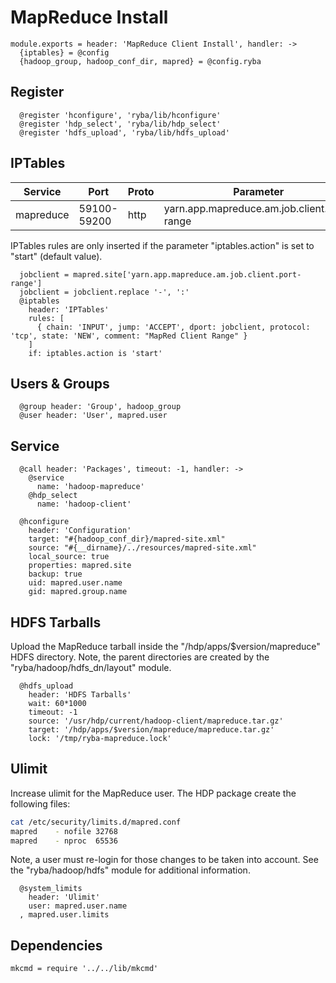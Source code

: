 
# MapReduce Install

    module.exports = header: 'MapReduce Client Install', handler: ->
      {iptables} = @config
      {hadoop_group, hadoop_conf_dir, mapred} = @config.ryba

## Register

      @register 'hconfigure', 'ryba/lib/hconfigure'
      @register 'hdp_select', 'ryba/lib/hdp_select'
      @register 'hdfs_upload', 'ryba/lib/hdfs_upload'

## IPTables

| Service    | Port        | Proto | Parameter                                   |
|------------|-------------|-------|---------------------------------------------|
| mapreduce  | 59100-59200 | http  | yarn.app.mapreduce.am.job.client.port-range |


IPTables rules are only inserted if the parameter "iptables.action" is set to
"start" (default value).

      jobclient = mapred.site['yarn.app.mapreduce.am.job.client.port-range']
      jobclient = jobclient.replace '-', ':'
      @iptables
        header: 'IPTables'
        rules: [
          { chain: 'INPUT', jump: 'ACCEPT', dport: jobclient, protocol: 'tcp', state: 'NEW', comment: "MapRed Client Range" }
        ]
        if: iptables.action is 'start'

## Users & Groups

      @group header: 'Group', hadoop_group
      @user header: 'User', mapred.user

## Service

      @call header: 'Packages', timeout: -1, handler: ->
        @service
          name: 'hadoop-mapreduce'
        @hdp_select
          name: 'hadoop-client'

      @hconfigure
        header: 'Configuration'
        target: "#{hadoop_conf_dir}/mapred-site.xml"
        source: "#{__dirname}/../resources/mapred-site.xml"
        local_source: true
        properties: mapred.site
        backup: true
        uid: mapred.user.name
        gid: mapred.group.name

## HDFS Tarballs

Upload the MapReduce tarball inside the "/hdp/apps/$version/mapreduce"
HDFS directory. Note, the parent directories are created by the
"ryba/hadoop/hdfs_dn/layout" module.

      @hdfs_upload
        header: 'HDFS Tarballs'
        wait: 60*1000
        timeout: -1
        source: '/usr/hdp/current/hadoop-client/mapreduce.tar.gz'
        target: '/hdp/apps/$version/mapreduce/mapreduce.tar.gz'
        lock: '/tmp/ryba-mapreduce.lock'

## Ulimit

Increase ulimit for the MapReduce user. The HDP package create the following
files:

```bash
cat /etc/security/limits.d/mapred.conf
mapred    - nofile 32768
mapred    - nproc  65536
```

Note, a user must re-login for those changes to be taken into account. See
the "ryba/hadoop/hdfs" module for additional information.

      @system_limits
        header: 'Ulimit'
        user: mapred.user.name
      , mapred.user.limits

## Dependencies

    mkcmd = require '../../lib/mkcmd'
